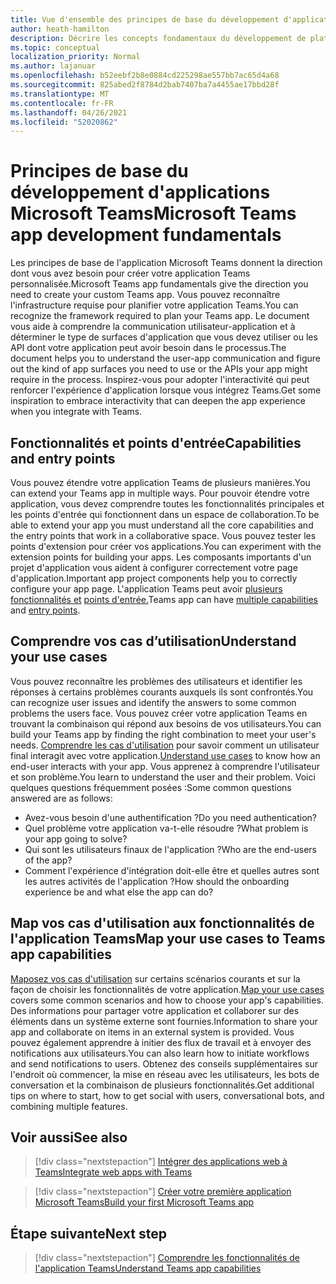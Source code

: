 ```yaml
---
title: Vue d'ensemble des principes de base du développement d'applications
author: heath-hamilton
description: Décrire les concepts fondamentaux du développement de plateforme Teams.
ms.topic: conceptual
localization_priority: Normal
ms.author: lajanuar
ms.openlocfilehash: b52eebf2b8e0884cd225298ae557bb7ac65d4a68
ms.sourcegitcommit: 825abed2f8784d2bab7407ba7a4455ae17bbd28f
ms.translationtype: MT
ms.contentlocale: fr-FR
ms.lasthandoff: 04/26/2021
ms.locfileid: "52020862"
---
```

# <a name="microsoft-teams-app-development-fundamentals"></a><span data-ttu-id="3aa94-103">Principes de base du développement d'applications Microsoft Teams</span><span class="sxs-lookup"><span data-stu-id="3aa94-103">Microsoft Teams app development fundamentals</span></span>

<span data-ttu-id="3aa94-104">Les principes de base de l'application Microsoft Teams donnent la direction dont vous avez besoin pour créer votre application Teams personnalisée.</span><span class="sxs-lookup"><span data-stu-id="3aa94-104">Microsoft Teams app fundamentals give the direction you need to create your custom Teams app.</span></span> <span data-ttu-id="3aa94-105">Vous pouvez reconnaître l'infrastructure requise pour planifier votre application Teams.</span><span class="sxs-lookup"><span data-stu-id="3aa94-105">You can recognize the framework required to plan your Teams app.</span></span> <span data-ttu-id="3aa94-106">Le document vous aide à comprendre la communication utilisateur-application et à déterminer le type de surfaces d'application que vous devez utiliser ou les API dont votre application peut avoir besoin dans le processus.</span><span class="sxs-lookup"><span data-stu-id="3aa94-106">The document helps you to understand the user-app communication and figure out the kind of app surfaces you need to use or the APIs your app might require in the process.</span></span> <span data-ttu-id="3aa94-107">Inspirez-vous pour adopter l'interactivité qui peut renforcer l'expérience d'application lorsque vous intégrez Teams.</span><span class="sxs-lookup"><span data-stu-id="3aa94-107">Get some inspiration to embrace interactivity that can deepen the app experience when you integrate with Teams.</span></span>

## <a name="capabilities-and-entry-points"></a><span data-ttu-id="3aa94-108">Fonctionnalités et points d'entrée</span><span class="sxs-lookup"><span data-stu-id="3aa94-108">Capabilities and entry points</span></span>

<span data-ttu-id="3aa94-109">Vous pouvez étendre votre application Teams de plusieurs manières.</span><span class="sxs-lookup"><span data-stu-id="3aa94-109">You can extend your Teams app in multiple ways.</span></span> <span data-ttu-id="3aa94-110">Pour pouvoir étendre votre application, vous devez comprendre toutes les fonctionnalités principales et les points d'entrée qui fonctionnent dans un espace de collaboration.</span><span class="sxs-lookup"><span data-stu-id="3aa94-110">To be able to extend your app you must understand all the core capabilities and the entry points that work in a collaborative space.</span></span> <span data-ttu-id="3aa94-111">Vous pouvez tester les points d'extension pour créer vos applications.</span><span class="sxs-lookup"><span data-stu-id="3aa94-111">You can experiment with the extension points for building your apps.</span></span> <span data-ttu-id="3aa94-112">Les composants importants d'un projet d'application vous aident à configurer correctement votre page d'application.</span><span class="sxs-lookup"><span data-stu-id="3aa94-112">Important app project components help you to correctly configure your app page.</span></span> <span data-ttu-id="3aa94-113">L'application Teams peut avoir [plusieurs fonctionnalités et](../concepts/capabilities-overview.md) [points d'entrée.](../concepts/extensibility-points.md)</span><span class="sxs-lookup"><span data-stu-id="3aa94-113">Teams app can have [multiple capabilities](../concepts/capabilities-overview.md) and [entry points](../concepts/extensibility-points.md).</span></span>

## <a name="understand-your-use-cases"></a><span data-ttu-id="3aa94-114">Comprendre vos cas d’utilisation</span><span class="sxs-lookup"><span data-stu-id="3aa94-114">Understand your use cases</span></span>

<span data-ttu-id="3aa94-115">Vous pouvez reconnaître les problèmes des utilisateurs et identifier les réponses à certains problèmes courants auxquels ils sont confrontés.</span><span class="sxs-lookup"><span data-stu-id="3aa94-115">You can recognize user issues and identify the answers to some common problems the users face.</span></span> <span data-ttu-id="3aa94-116">Vous pouvez créer votre application Teams en trouvant la combinaison qui répond aux besoins de vos utilisateurs.</span><span class="sxs-lookup"><span data-stu-id="3aa94-116">You can build your Teams app by finding the right combination to meet your user's needs.</span></span> <span data-ttu-id="3aa94-117">[Comprendre les cas d'utilisation](../concepts/design/understand-use-cases.md) pour savoir comment un utilisateur final interagit avec votre application.</span><span class="sxs-lookup"><span data-stu-id="3aa94-117">[Understand use cases](../concepts/design/understand-use-cases.md) to know how an end-user interacts with your app.</span></span> <span data-ttu-id="3aa94-118">Vous apprenez à comprendre l'utilisateur et son problème.</span><span class="sxs-lookup"><span data-stu-id="3aa94-118">You learn to understand the user and their problem.</span></span> <span data-ttu-id="3aa94-119">Voici quelques questions fréquemment posées :</span><span class="sxs-lookup"><span data-stu-id="3aa94-119">Some common questions answered are as follows:</span></span>

* <span data-ttu-id="3aa94-120">Avez-vous besoin d'une authentification ?</span><span class="sxs-lookup"><span data-stu-id="3aa94-120">Do you need authentication?</span></span>
* <span data-ttu-id="3aa94-121">Quel problème votre application va-t-elle résoudre ?</span><span class="sxs-lookup"><span data-stu-id="3aa94-121">What problem is your app going to solve?</span></span>
* <span data-ttu-id="3aa94-122">Qui sont les utilisateurs finaux de l'application ?</span><span class="sxs-lookup"><span data-stu-id="3aa94-122">Who are the end-users of the app?</span></span>
* <span data-ttu-id="3aa94-123">Comment l'expérience d'intégration doit-elle être et quelles autres sont les autres activités de l'application ?</span><span class="sxs-lookup"><span data-stu-id="3aa94-123">How should the onboarding experience be and what else the app can do?</span></span>

## <a name="map-your-use-cases-to-teams-app-capabilities"></a><span data-ttu-id="3aa94-124">Map vos cas d'utilisation aux fonctionnalités de l'application Teams</span><span class="sxs-lookup"><span data-stu-id="3aa94-124">Map your use cases to Teams app capabilities</span></span>

<span data-ttu-id="3aa94-125">[Maposez vos cas d'utilisation](../concepts/design/map-use-cases.md) sur certains scénarios courants et sur la façon de choisir les fonctionnalités de votre application.</span><span class="sxs-lookup"><span data-stu-id="3aa94-125">[Map your use cases](../concepts/design/map-use-cases.md) covers some common scenarios and how to choose your app's capabilities.</span></span> <span data-ttu-id="3aa94-126">Des informations pour partager votre application et collaborer sur des éléments dans un système externe sont fournies.</span><span class="sxs-lookup"><span data-stu-id="3aa94-126">Information to share your app and collaborate on items in an external system is provided.</span></span> <span data-ttu-id="3aa94-127">Vous pouvez également apprendre à initier des flux de travail et à envoyer des notifications aux utilisateurs.</span><span class="sxs-lookup"><span data-stu-id="3aa94-127">You can also learn how to initiate workflows and send notifications to users.</span></span> <span data-ttu-id="3aa94-128">Obtenez des conseils supplémentaires sur l'endroit où commencer, la mise en réseau avec les utilisateurs, les bots de conversation et la combinaison de plusieurs fonctionnalités.</span><span class="sxs-lookup"><span data-stu-id="3aa94-128">Get additional tips on where to start, how to get social with users, conversational bots, and combining multiple features.</span></span>

## <a name="see-also"></a><span data-ttu-id="3aa94-129">Voir aussi</span><span class="sxs-lookup"><span data-stu-id="3aa94-129">See also</span></span>

> [!div class="nextstepaction"]
> [<span data-ttu-id="3aa94-130">Intégrer des applications web à Teams</span><span class="sxs-lookup"><span data-stu-id="3aa94-130">Integrate web apps with Teams</span></span>](../samples/integrating-web-apps.md)

> [!div class="nextstepaction"]
> [<span data-ttu-id="3aa94-131">Créer votre première application Microsoft Teams</span><span class="sxs-lookup"><span data-stu-id="3aa94-131">Build your first Microsoft Teams app</span></span>](../build-your-first-app/build-first-app-overview.md)

## <a name="next-step"></a><span data-ttu-id="3aa94-132">Étape suivante</span><span class="sxs-lookup"><span data-stu-id="3aa94-132">Next step</span></span>

> [!div class="nextstepaction"]
> [<span data-ttu-id="3aa94-133">Comprendre les fonctionnalités de l'application Teams</span><span class="sxs-lookup"><span data-stu-id="3aa94-133">Understand Teams app capabilities</span></span>](capabilities-overview.md)

